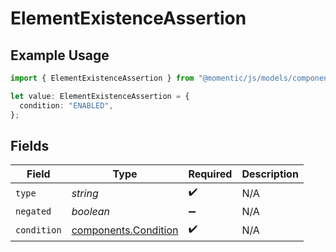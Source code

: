 # ElementExistenceAssertion

## Example Usage

```typescript
import { ElementExistenceAssertion } from "@momentic/js/models/components";

let value: ElementExistenceAssertion = {
  condition: "ENABLED",
};
```

## Fields

| Field                                                        | Type                                                         | Required                                                     | Description                                                  |
| ------------------------------------------------------------ | ------------------------------------------------------------ | ------------------------------------------------------------ | ------------------------------------------------------------ |
| `type`                                                       | *string*                                                     | :heavy_check_mark:                                           | N/A                                                          |
| `negated`                                                    | *boolean*                                                    | :heavy_minus_sign:                                           | N/A                                                          |
| `condition`                                                  | [components.Condition](../../models/components/condition.md) | :heavy_check_mark:                                           | N/A                                                          |